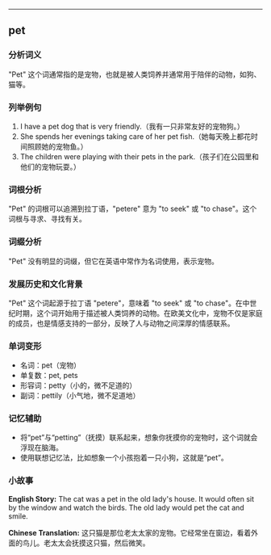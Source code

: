 
---------------
## pet
### 分析词义
"Pet" 这个词通常指的是宠物，也就是被人类饲养并通常用于陪伴的动物，如狗、猫等。

### 列举例句
1. I have a pet dog that is very friendly.（我有一只非常友好的宠物狗。）
2. She spends her evenings taking care of her pet fish.（她每天晚上都花时间照顾她的宠物鱼。）
3. The children were playing with their pets in the park.（孩子们在公园里和他们的宠物玩耍。）

### 词根分析
"Pet" 的词根可以追溯到拉丁语，"petere" 意为 "to seek" 或 "to chase"。这个词根与寻求、寻找有关。

### 词缀分析
"Pet" 没有明显的词缀，但它在英语中常作为名词使用，表示宠物。

### 发展历史和文化背景
"Pet" 这个词起源于拉丁语 "petere"，意味着 "to seek" 或 "to chase"。在中世纪时期，这个词开始用于描述被人类饲养的动物。在欧美文化中，宠物不仅是家庭的成员，也是情感支持的一部分，反映了人与动物之间深厚的情感联系。

### 单词变形
- 名词：pet（宠物）
- 单复数：pet, pets
- 形容词：petty（小的，微不足道的）
- 副词：pettily（小气地，微不足道地）

### 记忆辅助
- 将“pet”与“petting”（抚摸）联系起来，想象你抚摸你的宠物时，这个词就会浮现在脑海。
- 使用联想记忆法，比如想象一个小孩抱着一只小狗，这就是“pet”。

### 小故事
**English Story:**
The cat was a pet in the old lady's house. It would often sit by the window and watch the birds. The old lady would pet the cat and smile.

**Chinese Translation:**
这只猫是那位老太太家的宠物。它经常坐在窗边，看着外面的鸟儿。老太太会抚摸这只猫，然后微笑。

